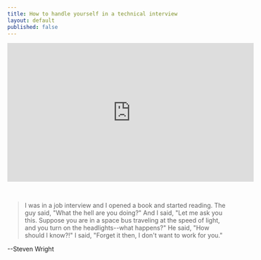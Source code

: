 ```yaml
---
title: How to handle yourself in a technical interview
layout: default
published: false
---
```


<iframe width="560" height="315" src="http://www.youtube.com/embed/eJCMjJwIGxY" frameborder="0" allowfullscreen="true">   </iframe>

&nbsp;

> I was in a job interview and I opened a book and started reading. The guy said, "What the hell are you doing?" And I said, "Let me ask you this. Suppose you are in a space bus traveling at the speed of light, and you turn on the headlights--what happens?" He said, "How should I know?!" I said, "Forget it then, I don't want to work for you."

--Steven Wright